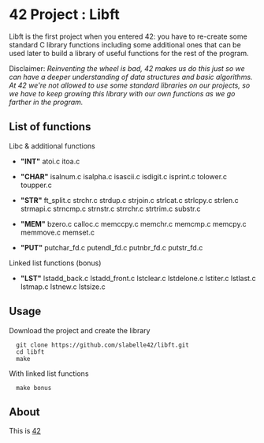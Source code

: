 # 42 Project : Libft

Libft is the first project when you entered 42: you have to re-create some standard C library functions including some additional ones that can be used later to build a library of useful functions for the rest of the program.

Disclaimer: *Reinventing the wheel is bad, 42 makes us do this just so we can have a deeper understanding of data structures and basic algorithms. At 42 we're not allowed to use some standard libraries on our projects, so we have to keep growing this library with our own functions as we go farther in the program.*

## List of functions

Libc & additional functions

+ **"INT"**
atoi.c itoa.c

+ **"CHAR"**
isalnum.c isalpha.c isascii.c isdigit.c
isprint.c tolower.c toupper.c

+ **"STR"**
ft_split.c strchr.c strdup.c strjoin.c
strlcat.c strlcpy.c strlen.c strmapi.c
strncmp.c strnstr.c strrchr.c strtrim.c
substr.c

+ **"MEM"**
bzero.c calloc.c memccpy.c memchr.c
memcmp.c memcpy.c memmove.c memset.c

+ **"PUT"**
putchar_fd.c putendl_fd.c putnbr_fd.c putstr_fd.c

Linked list functions (bonus)

+ **"LST"**
lstadd_back.c lstadd_front.c lstclear.c lstdelone.c
lstiter.c lstlast.c lstmap.c lstnew.c
lstsize.c

## Usage

Download the project and create the library
```
  git clone https://github.com/slabelle42/libft.git
  cd libft
  make
```

With linked list functions
```
  make bonus
```

## About

This is [42](https://www.42.fr/)
